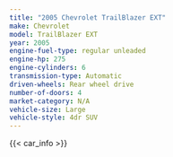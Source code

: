 ```yaml
---
title: "2005 Chevrolet TrailBlazer EXT"
make: Chevrolet
model: TrailBlazer EXT
year: 2005
engine-fuel-type: regular unleaded
engine-hp: 275
engine-cylinders: 6
transmission-type: Automatic
driven-wheels: Rear wheel drive
number-of-doors: 4
market-category: N/A
vehicle-size: Large
vehicle-style: 4dr SUV
---
```


{{< car_info >}}

